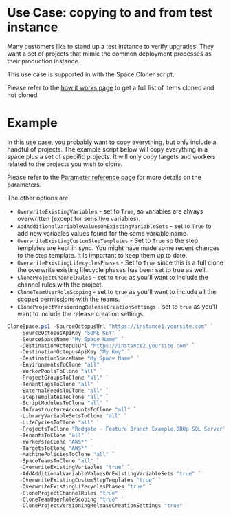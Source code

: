 # Use Case: copying to and from test instance

Many customers like to stand up a test instance to verify upgrades.  They want a set of projects that mimic the common deployment processes as their production instance.  

This use case is supported in with the Space Cloner script.

Please refer to the [how it works page](HowItWorks.md#what-will-it-clone) to get a full list of items cloned and not cloned.

# Example

In this use case, you probably want to copy everything, but only include a handful of projects.  The example script below will copy everything in a space plus a set of specific projects.  It will only copy targets and workers related to the projects you wish to clone.

Please refer to the [Parameter reference page](ParameterReference.md) for more details on the parameters.

The other options are:
- `OverwriteExistingVariables` - set to `True`, so variables are always overwritten (except for sensitive variables).
- `AddAdditionalVariableValuesOnExistingVariableSets` - set to `True` to add new variables values found for the same variable name.  
- `OverwriteExistingCustomStepTemplates` - Set to `True` so the step templates are kept in sync. You might have made some recent changes to the step template.  It is important to keep them up to date.
- `OverwriteExistingLifecyclesPhases` - Set to `True` since this is a full clone the overwrite existing lifecycle phases has been set to true as well.
- `CloneProjectChannelRules` - set to `true` as you'll want to include the channel rules with the project.
- `CloneTeamUserRoleScoping` - set to `true` as you'll want to include all the scoped permissions with the teams.
- `CloneProjectVersioningReleaseCreationSettings` - set to `true` as you'll want to include the release creation settings.

```PowerShell
CloneSpace.ps1 -SourceOctopusUrl "https://instance1.yoursite.com" `
    -SourceOctopusApiKey "SOME KEY" `
    -SourceSpaceName "My Space Name" `
    -DestinationOctopusUrl "https://instance2.yoursite.com" `
    -DestinationOctopusApiKey "My Key" `
    -DestinationSpaceName "My Space Name" `    
    -EnvironmentsToClone "all" `
    -WorkerPoolsToClone "all" `
    -ProjectGroupsToClone "all" `
    -TenantTagsToClone "all" `
    -ExternalFeedsToClone "all" `
    -StepTemplatesToClone "all" `
    -ScriptModulesToClone "all" `
    -InfrastructureAccountsToClone "all" `
    -LibraryVariableSetsToClone "all" `
    -LifeCyclesToClone "all" `
    -ProjectsToClone "Redgate - Feature Branch Example,DBUp SQL Server" `
    -TenantsToClone "all" `
    -WorkersToCLone "AWS*" `
    -TargetsToClone "AWS*" `
    -MachinePoliciesToClone "all" `
    -SpaceTeamsToClone "all" `   
    -OverwriteExistingVariables "true" `
    -AddAdditionalVariableValuesOnExistingVariableSets "true" `
    -OverwriteExistingCustomStepTemplates "true" `
    -OverwriteExistingLifecyclesPhases "true" `
    -CloneProjectChannelRules "true" `
    -CloneTeamUserRoleScoping "true" `
    -CloneProjectVersioningReleaseCreationSettings "true"
```